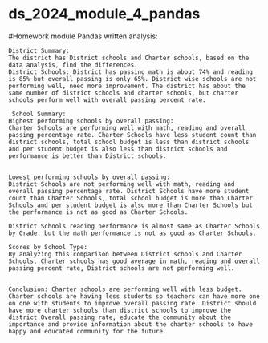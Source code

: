 # ds_2024_module_4_pandas
#Homework module Pandas
written analysis:

    District Summary:
    The district has District schools and Charter schools, based on the data analysis, find the differences.
    District Schools: District has passing math is about 74% and reading is 85% but overall passing is only 65%. District wise schools are not performing well, need more improvement. The district has about the same number of district schools and charter schools, but charter schools perform well with overall passing percent rate.
 
     School Summary:
    Highest performing schools by overall passing:
	Charter Schools are performing well with math, reading and overall passing percentage rate. Charter Schools have less student count than district schools, total school budget is less than district schools and per student budget is also less than district schools and performance is better than District schools.
 

    Lowest performing schools by overall passing:
	District Schools are not performing well with math, reading and overall passing percentage rate. District Schools have more student count than Charter Schools, total school budget is more than Charter Schools and per student budget is also more than Charter Schools but the performance is not as good as Charter Schools.
 
    District Schools reading performance is almost same as Charter Schools by Grade, but the math performance is not as good as Charter Schools.   
    
    Scores by School Type:
    By analyzing this comparison between District schools and Charter Schools, Charter schools has good average in math, reading and overall passing percent rate, District schools are not performing well.

     
    Conclusion: Charter schools are performing well with less budget. Charter schools are having less students so teachers can have more one on one with students to improve overall passing rate. District should have more charter schools than district schools to improve the district Overall passing rate, educate the community about the importance and provide information about the charter schools to have happy and educated community for the future.




